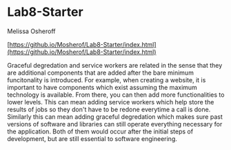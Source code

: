 # Lab8-Starter

Melissa Osheroff

[https://github.io/Mosherof/Lab8-Starter/index.html](https://github.io/Mosherof/Lab8-Starter/index.html)

Graceful degredation and service workers are related in the sense that they are additional components that are added after the bare minimum funcitonality is introduced. For example, when creating a website, it is important to have components which exist assuming the maximum technology is available. From there, you can then add more functionalities to lower levels. This can mean adding service workers which help store the results of jobs so they don't have to be redone everytime a call is done. Similarly this can mean adding graceful degredation which makes sure past versions of software and libraries can still operate everything necessary for the application. Both of them would occur after the initial steps of development, but are still essential to software engineering.
